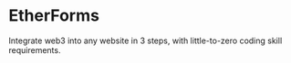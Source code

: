 # EtherForms

Integrate web3 into any website in 3 steps, with little-to-zero coding skill requirements.
